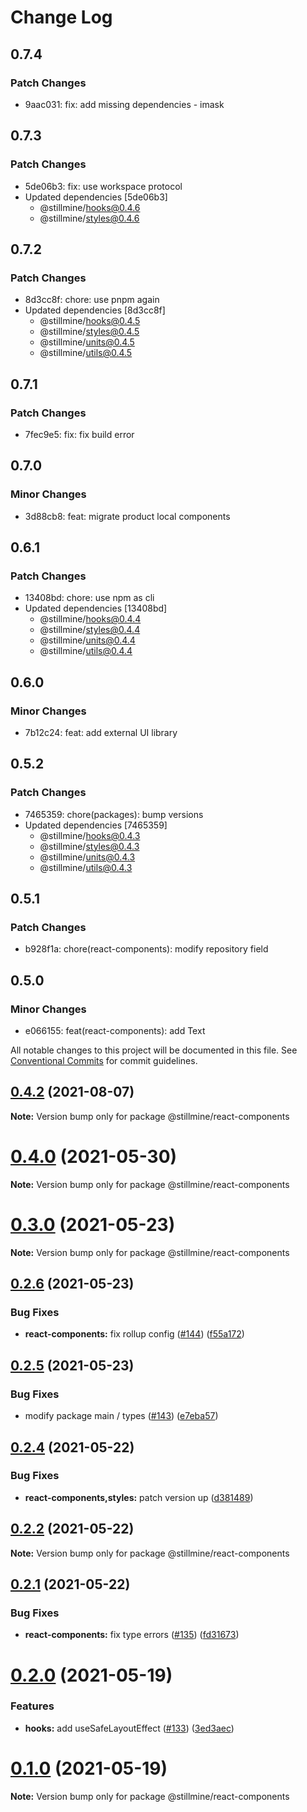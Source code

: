 # Change Log

## 0.7.4

### Patch Changes

- 9aac031: fix: add missing dependencies - imask

## 0.7.3

### Patch Changes

- 5de06b3: fix: use workspace protocol
- Updated dependencies [5de06b3]
  - @stillmine/hooks@0.4.6
  - @stillmine/styles@0.4.6

## 0.7.2

### Patch Changes

- 8d3cc8f: chore: use pnpm again
- Updated dependencies [8d3cc8f]
  - @stillmine/hooks@0.4.5
  - @stillmine/styles@0.4.5
  - @stillmine/units@0.4.5
  - @stillmine/utils@0.4.5

## 0.7.1

### Patch Changes

- 7fec9e5: fix: fix build error

## 0.7.0

### Minor Changes

- 3d88cb8: feat: migrate product local components

## 0.6.1

### Patch Changes

- 13408bd: chore: use npm as cli
- Updated dependencies [13408bd]
  - @stillmine/hooks@0.4.4
  - @stillmine/styles@0.4.4
  - @stillmine/units@0.4.4
  - @stillmine/utils@0.4.4

## 0.6.0

### Minor Changes

- 7b12c24: feat: add external UI library

## 0.5.2

### Patch Changes

- 7465359: chore(packages): bump versions
- Updated dependencies [7465359]
  - @stillmine/hooks@0.4.3
  - @stillmine/styles@0.4.3
  - @stillmine/units@0.4.3
  - @stillmine/utils@0.4.3

## 0.5.1

### Patch Changes

- b928f1a: chore(react-components): modify repository field

## 0.5.0

### Minor Changes

- e066155: feat(react-components): add Text

All notable changes to this project will be documented in this file.
See [Conventional Commits](https://conventionalcommits.org) for commit guidelines.

## [0.4.2](https://github.com/stillmine/packages/compare/v0.4.1...v0.4.2) (2021-08-07)

**Note:** Version bump only for package @stillmine/react-components

# [0.4.0](https://github.com/stillmine/packages/compare/v0.3.1...v0.4.0) (2021-05-30)

**Note:** Version bump only for package @stillmine/react-components

# [0.3.0](https://github.com/stillmine/packages/compare/v0.2.6...v0.3.0) (2021-05-23)

**Note:** Version bump only for package @stillmine/react-components

## [0.2.6](https://github.com/stillmine/packages/compare/v0.2.5...v0.2.6) (2021-05-23)

### Bug Fixes

- **react-components:** fix rollup config ([#144](https://github.com/stillmine/packages/issues/144)) ([f55a172](https://github.com/stillmine/packages/commit/f55a172212a816c58294506c05d3a476f5bd2be9))

## [0.2.5](https://github.com/stillmine/packages/compare/v0.2.4...v0.2.5) (2021-05-23)

### Bug Fixes

- modify package main / types ([#143](https://github.com/stillmine/packages/issues/143)) ([e7eba57](https://github.com/stillmine/packages/commit/e7eba5714d812425611a15b8f364d57c203ce5d8))

## [0.2.4](https://github.com/stillmine/packages/compare/v0.2.2...v0.2.4) (2021-05-22)

### Bug Fixes

- **react-components,styles:** patch version up ([d381489](https://github.com/stillmine/packages/commit/d38148927e42389c8634aa1f31150cf2cd2d121c))

## [0.2.2](https://github.com/stillmine/packages/compare/v0.2.1...v0.2.2) (2021-05-22)

**Note:** Version bump only for package @stillmine/react-components

## [0.2.1](https://github.com/stillmine/packages/compare/v0.2.0...v0.2.1) (2021-05-22)

### Bug Fixes

- **react-components:** fix type errors ([#135](https://github.com/stillmine/packages/issues/135)) ([fd31673](https://github.com/stillmine/packages/commit/fd31673bba55a5127343911595d92368a307ca20))

# [0.2.0](https://github.com/stillmine/packages/compare/v0.1.0...v0.2.0) (2021-05-19)

### Features

- **hooks:** add useSafeLayoutEffect ([#133](https://github.com/stillmine/packages/issues/133)) ([3ed3aec](https://github.com/stillmine/packages/commit/3ed3aeca144c3013b72b98e8e23ab9b0769e644c))

# [0.1.0](https://github.com/stillmine/packages/compare/v0.0.2...v0.1.0) (2021-05-19)

**Note:** Version bump only for package @stillmine/react-components
